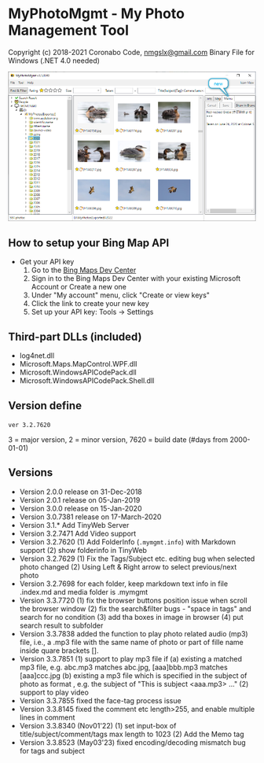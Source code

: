 # MyPhotoMgmt - My Photo Management Tool #
Copyright (c) 2018-2021 Coronabo Code, nmgslx@gmail.com
Binary File for Windows (.NET 4.0 needed)

![screenshot](2022-11-01.png)

## How to setup your Bing Map API
* Get your API key
   1. Go to the [Bing Maps Dev Center](https://www.bingmapsportal.com/)
   2. Sign in to the Bing Maps Dev Center with your existing Microsoft Account or Create a new one
   3. Under "My account" menu, click "Create or view keys"
   4. Click the link to create your new key
   5. Set up your API key: Tools -> Settings  

## Third-part DLLs (included)
   * log4net.dll
   * Microsoft.Maps.MapControl.WPF.dll
   * Microsoft.WindowsAPICodePack.dll
   * Microsoft.WindowsAPICodePack.Shell.dll

## Version define
`ver 3.2.7620`

3 = major version, 
2 = minor version, 
7620 = build date (#days from 2000-01-01)

## Versions
* Version 2.0.0 release on 31-Dec-2018
* Version 2.0.1 release on 05-Jan-2019
* Version 3.0.0 release on 15-Jan-2020
* Version 3.0.7381 release on 17-March-2020
* Version 3.1.* Add TinyWeb Server
* Version 3.2.7471 Add Video support
* Version 3.2.7620 (1) Add FolderInfo (`.mymgmt.info`) with Markdown support (2) show folderinfo in TinyWeb
* Version 3.2.7629 (1) Fix the Tags/Subject etc. editing bug when selected photo changed (2) Using Left & Right arrow to select previous/next photo
* Version 3.2.7698 for each folder, keep markdown text info in file .index.md and media folder is .mymgmt
* Version 3.3.7720 (1) fix the browser buttons position issue when scroll the browser window (2) fix the search&filter bugs - "space in tags" and search for no condition (3) add tha boxes in image in browser (4) put search result to subfolder
* Version 3.3.7838 added the function to play photo related audio (mp3) file, i.e., a .mp3 file with the same name of photo or part of fille name inside quare brackets [].
* Version 3.3.7851 (1) support to play mp3 file if (a) existing a matched mp3 file, e.g. abc.mp3 matches abc.jpg, [aaa]bbb.mp3 matches [aaa]ccc.jpg (b) existing a mp3 file which is specified in the subject of photo as format <mp3-file-name>, e.g. the subject of "This is subject <aaa.mp3> ..."  (2) support to play video
* Version 3.3.7855 fixed the face-tag process issue
* Version 3.3.8145 fixed the comment etc length>255, and enable multiple lines in comment
* Version 3.3.8340 (Nov01'22) (1) set input-box of title/subject/comment/tags max length to 1023 (2) Add the Memo tag
* Version 3.3.8523 (May03'23) fixed encoding/decoding mismatch bug for tags and subject
